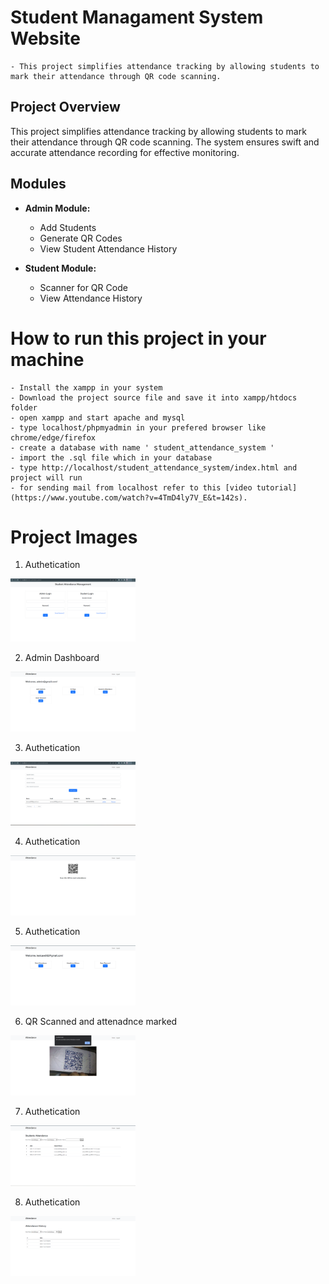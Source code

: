 # Student Managament System Website
    - This project simplifies attendance tracking by allowing students to mark their attendance through QR code scanning. 


## Project Overview

This project simplifies attendance tracking by allowing students to mark their attendance through QR code scanning. The system ensures swift and accurate attendance recording for effective monitoring.

## Modules

- **Admin Module:**
  - Add Students
  - Generate QR Codes
  - View Student Attendance History

- **Student Module:**
  - Scanner for QR Code
  - View Attendance History

# How to run this project in your machine

    - Install the xampp in your system 
    - Download the project source file and save it into xampp/htdocs folder
    - open xampp and start apache and mysql
    - type localhost/phpmyadmin in your prefered browser like chrome/edge/firefox
    - create a database with name ' student_attendance_system '
    - import the .sql file which in your database 
    - type http://localhost/student_attendance_system/index.html and project will run
    - for sending mail from localhost refer to this [video tutorial](https://www.youtube.com/watch?v=4TmD4ly7V_E&t=142s).

# Project Images

1. Authetication

<img src="project_image/authentication.png" alt="Authentication Image" width="200"/>

2. Admin Dashboard

<img src="project_image/admin_dashboard.png" alt="Admin Dashboard Image" width="200"/>

3. Authetication

<img src="project_image/add_student.png" alt="Add student Image" width="200"/>

4. Authetication

<img src="project_image/qr_page.png" alt="QR Image" width="200"/>

5. Authetication

<img src="project_image/student_dashboard.png" alt="Student Dahboard Image" width="200"/>

6. QR Scanned and attenadnce marked

<img src="project_image/attendance_mark.png" alt="QR scanned attendance marked" width="200"/>

7. Authetication

<img src="project_image/student_attendance_history.png" alt="All Student attendance history Image" width="200"/>

8. Authetication

<img src="project_image/student_attendance.png" alt="All Student attendance history Image" width="200"/>


